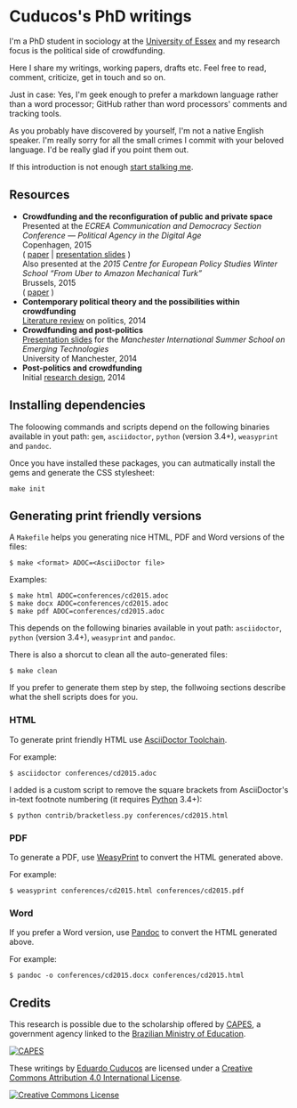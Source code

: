 # Cuducos's PhD writings 

I'm a PhD student in sociology at the [University of Essex](https://www.essex.ac.uk/) and my research focus is the political side of crowdfunding.

Here I share my writings, working papers, drafts etc. Feel free to read, comment, criticize, get in touch and so on.

Just in case: Yes, I'm geek enough to prefer a markdown language rather than a word processor; GitHub rather than word processors' comments and tracking tools.

As you probably have discovered by yourself, I'm not a native English speaker. I'm really sorry for all the small crimes I commit with your beloved language. I'd be really glad if you point them out.

If this introduction is not enough [start stalking me](http://cuducos.me).

## Resources

* **Crowdfunding and the reconfiguration of public and private space**<br>
Presented at the _ECREA Communication and Democracy Section Conference — Political Agency in the Digital Age_<br>
Copenhagen, 2015<br>
( [paper](conferences/cd2015.adoc) | [presentation slides](https://speakerdeck.com/cuducos/crowdfunding-and-the-reconfiguration-of-public-and-private-space-1) )<br>
Also presented at the _2015 Centre for European Policy Studies Winter School “From Uber to Amazon Mechanical Turk”_<br>
Brussels, 2015<br>
( [paper](conferences/ceps2015.adoc) )
* **Contemporary political theory and the possibilities within crowdfunding**<br>
[Literature review](research-design/politics.adoc) on politics, 2014
* **Crowdfunding and post-politics**<br>
[Presentation slides](https://speakerdeck.com/cuducos/crowdfunding-and-post-politics) for the _Manchester International Summer School on Emerging Technologies_<br>
University of Manchester, 2014
* **Post-politics and crowdfunding**<br>
Initial [research design](research-design/research-design.adoc), 2014

## Installing dependencies

The foloowing commands and scripts depend on the following binaries available in yout path: `gem`, `asciidoctor`, `python` (version 3.4+), `weasyprint` and `pandoc`.

Once you have installed these packages, you can autmatically install the gems and generate the CSS stylesheet:

```console
make init
```

## Generating print friendly versions

A `Makefile` helps you generating nice HTML, PDF and Word versions of the files:

```console
$ make <format> ADOC=<AsciiDoctor file>
```

Examples:

```console
$ make html ADOC=conferences/cd2015.adoc
$ make docx ADOC=conferences/cd2015.adoc
$ make pdf ADOC=conferences/cd2015.adoc

```
This depends on the following binaries available in yout path: `asciidoctor`, `python` (version 3.4+), `weasyprint` and `pandoc`.

There is also a shorcut to clean all the auto-generated files:

```console
$ make clean
```

If you prefer to generate them step by step, the follwoing sections describe what the shell scripts does for you.

### HTML

To generate print friendly HTML use [AsciiDoctor Toolchain](http://asciidoctor.org/docs/install-toolchain/).

For example:

```console
$ asciidoctor conferences/cd2015.adoc
```

I added is a custom script to remove the square brackets from AsciiDoctor's in-text footnote numbering (it requires [Python](https://python.org/) 3.4+):

```console
$ python contrib/bracketless.py conferences/cd2015.html
```

### PDF

To generate a PDF, use [WeasyPrint](http://weasyprint.org/) to convert the HTML generated above.

For example:

```console
$ weasyprint conferences/cd2015.html conferences/cd2015.pdf
```

### Word

If you prefer a Word version, use [Pandoc](http://johnmacfarlane.net/pandoc/) to convert the HTML generated above.

For example:

```console
$ pandoc -o conferences/cd2015.docx conferences/cd2015.html
```

## Credits

This research is possible due to the scholarship offered by [CAPES](http://capes.gov.br/), a government agency linked to the [Brazilian Ministry of Education](http://mec.gov.br).

[![CAPES](http://www.capes.gov.br/images/logo-capes.png)](http://www.capes.gov.br/)

These writings by [Eduardo Cuducos](http://cuducos.me/) are licensed under a [Creative Commons Attribution 4.0 International License](http://creativecommons.org/licenses/by/4.0/).

[![Creative Commons License](https://i.creativecommons.org/l/by/4.0/88x31.png)](http://creativecommons.org/licenses/by/4)
